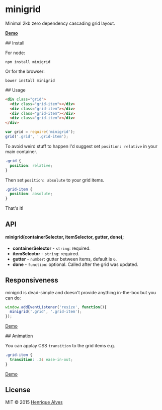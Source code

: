 # minigrid
Minimal 2kb zero dependency cascading grid layout.

**[Demo](http://henriquea.github.io/minigrid/)**

## Install

For node:

`npm install minigrid`

Or for the browser:

`bower install minigrid`

## Usage

```html
<div class="grid">
  <div class="grid-item"></div>
  <div class="grid-item"></div>
  <div class="grid-item"></div>
  <div class="grid-item"></div>
</div>
```

```js
var grid = require('minigrid');
grid('.grid', '.grid-item');
```

To avoid weird stuff to happen I'd suggest set `position: relative` in your main container.

```css
.grid {
  position: relative;
}
```

Then set `position: absolute` to your grid items.

```css
.grid-item {
  position: absolute;
}
```

That's it!

## API

#### minigrid(containerSelector, itemSelector, gutter, done);

- **containerSelector** - `string`: required.
- **itemSelector** - `string`: required.
- **gutter** - `number`: gutter between items, default is `6`.
- **done** - `function`: optional. Called after the grid was updated.

## Responsiveness

minigrid is dead-simple and doesn't provide anything in-the-box but you can do:

```js
window.addEventListener('resize', function(){
  minigrid('.grid', '.grid-item');
});
```

[Demo](http://output.jsbin.com/maroda/1/)

## Animation

You can applay CSS `transition` to the grid items e.g.

```css
.grid-item {
  transition: .3s ease-in-out;
}
```

[Demo](http://output.jsbin.com/maroda/3/)

## License

MIT &copy; 2015 [Henrique Alves](http://twitter.com/healves82)